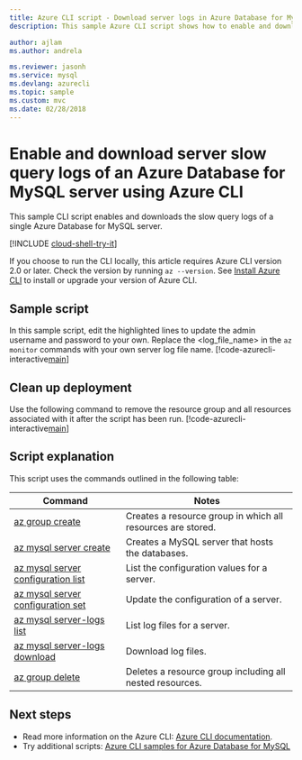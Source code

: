 ```yaml
---
title: Azure CLI script - Download server logs in Azure Database for MySQL
description: This sample Azure CLI script shows how to enable and download the server logs of an Azure Database for MySQL server.

author: ajlam
ms.author: andrela

ms.reviewer: jasonh
ms.service: mysql
ms.devlang: azurecli
ms.topic: sample
ms.custom: mvc
ms.date: 02/28/2018
---
```


# Enable and download server slow query logs of an Azure Database for MySQL server using Azure CLI
This sample CLI script enables and downloads the slow query logs of a single Azure Database for MySQL server.

[!INCLUDE [cloud-shell-try-it](../../../includes/cloud-shell-try-it.md)]

If you choose to run the CLI locally, this article requires Azure CLI version 2.0 or later. Check the version by running `az --version`. See [Install Azure CLI]( /cli/azure/install-azure-cli) to install or upgrade your version of Azure CLI. 

## Sample script
In this sample script, edit the highlighted lines to update the admin username and password to your own. Replace the &lt;log_file_name&gt; in the `az monitor` commands with your own server log file name.
[!code-azurecli-interactive[main](../../../cli_scripts/mysql/server-logs/server-logs.sh?highlight=15-16 "Manipulate with server logs.")]

## Clean up deployment
Use the following command to remove the resource group and all resources associated with it after the script has been run. 
[!code-azurecli-interactive[main](../../../cli_scripts/mysql/server-logs/delete-mysql.sh  "Delete the resource group.")]

## Script explanation
This script uses the commands outlined in the following table:

| **Command** | **Notes** |
|---|---|
| [az group create](/cli/azure/group#az-group-create) | Creates a resource group in which all resources are stored. |
| [az mysql server create](/cli/azure/mysql/server#az-mysql-server-create) | Creates a MySQL server that hosts the databases. |
| [az mysql server configuration list](/cli/azure/mysql/server/configuration#az-mysql-server-configuration-list) | List the configuration values for a server. |
| [az mysql server configuration set](/cli/azure/mysql/server/configuration#az-mysql-server-configuration-set) | Update the configuration of a server. |
| [az mysql server-logs list](/cli/azure/mysql/server-logs#az-mysql-server-logs-list) | List log files for a server. |
| [az mysql server-logs download](/cli/azure/mysql/server-logs#az-mysql-server-logs-download) | Download log files. |
| [az group delete](/cli/azure/group#az-group-delete) | Deletes a resource group including all nested resources. |

## Next steps
- Read more information on the Azure CLI: [Azure CLI documentation](/cli/azure).
- Try additional scripts: [Azure CLI samples for Azure Database for MySQL](../sample-scripts-azure-cli.md)
